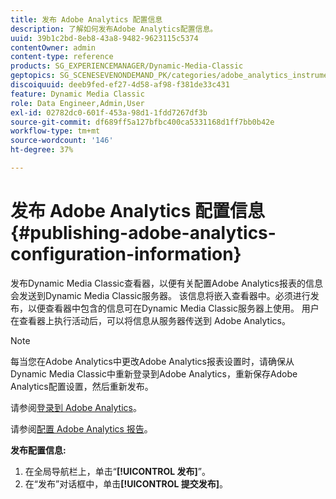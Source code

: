 ```yaml
---
title: 发布 Adobe Analytics 配置信息
description: 了解如何发布Adobe Analytics配置信息。
uuid: 39b1c2bd-8eb8-43a8-9482-9623115c5374
contentOwner: admin
content-type: reference
products: SG_EXPERIENCEMANAGER/Dynamic-Media-Classic
geptopics: SG_SCENESEVENONDEMAND_PK/categories/adobe_analytics_instrumentation_kit
discoiquuid: deeb9fed-ef27-4d58-af98-f381de33c431
feature: Dynamic Media Classic
role: Data Engineer,Admin,User
exl-id: 02782dc0-601f-453a-98d1-1fdd7267df3b
source-git-commit: df689ff5a127bfbc400ca5331168d1ff7bb0b42e
workflow-type: tm+mt
source-wordcount: '146'
ht-degree: 37%

---
```


# 发布 Adobe Analytics 配置信息{#publishing-adobe-analytics-configuration-information}

发布Dynamic Media Classic查看器，以便有关配置Adobe Analytics报表的信息会发送到Dynamic Media Classic服务器。 该信息将嵌入查看器中。必须进行发布，以便查看器中包含的信息可在Dynamic Media Classic服务器上使用。 用户在查看器上执行活动后，可以将信息从服务器传送到 Adobe Analytics。

>[!NOTE]
>
>每当您在Adobe Analytics中更改Adobe Analytics报表设置时，请确保从Dynamic Media Classic中重新登录到Adobe Analytics，重新保存Adobe Analytics配置设置，然后重新发布。

请参阅[登录到 Adobe Analytics](log-analytics.md#log_in_to_adobe_analytics)。

请参阅[配置 Adobe Analytics 报告](configuring-analytics-reports.md#configuring_adobe_analytics_reports)。

**发布配置信息:**

1. 在全局导航栏上，单击“**[!UICONTROL 发布]**”。
1. 在“发布”对话框中，单击&#x200B;**[!UICONTROL 提交发布]**。
